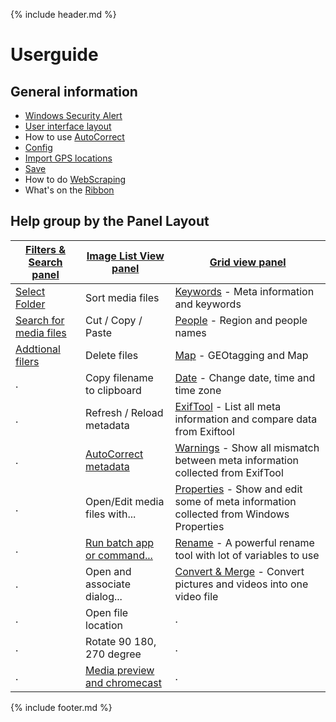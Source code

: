 {% include header.md %}

# Userguide

## General information
- [Windows Security Alert](windows-security-alert) 
- [User interface layout](userinterface)
- How to use [AutoCorrect](autocorrect)
- [Config](config)
- [Import GPS locations](import-gps-locations)
- [Save](save)
- How to do [WebScraping](webscraping)
- What's on the [Ribbon](ribbon)

## Help group by the Panel Layout

[Filters & Search panel](filters)|[Image List View panel](imagelistview)|[Grid view panel](gridview)
--|--|--
[Select Folder](filters)|Sort media files|[Keywords](keywords) - Meta information and keywords
[Search for media files](filters)|Cut / Copy / Paste |[People](people) - Region and people names
[Addtional filers](filters)|Delete files |[Map](map) - GEOtagging and Map
.|Copy filename to clipboard|[Date](date) - Change date, time and time zone
.|Refresh / Reload metadata|[ExifTool](exiftool) - List all meta information and compare data from Exiftool
.|[AutoCorrect metadata](autocorrect)|[Warnings](warnings) - Show all mismatch between meta information collected from ExifTool
.|Open/Edit media files with...|[Properties](properties) - Show and edit some of meta information collected from Windows Properties
.|[Run batch app or command...](runbatch)|[Rename](renametool) - A powerful rename tool with lot of variables to use
.|Open and associate dialog...|[Convert & Merge](convert-and-merge) - Convert pictures and videos into one video file
.|Open file location|.
.|Rotate 90 180, 270 degree |.
.|[Media preview and chromecast](mediapreview-chromecast) |.



{% include footer.md %}
